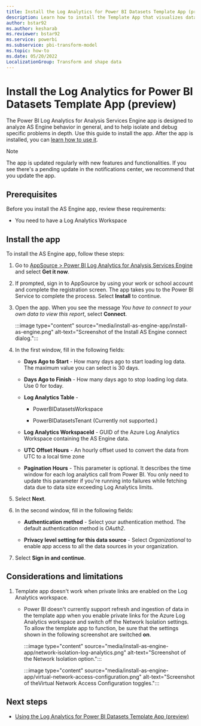 ```yaml
---
title: Install the Log Analytics for Power BI Datasets Template App (preview)
description: Learn how to install the Template App that visualizes dataset activity from the Analysis Services.
author: bstar92
ms.author: kesharab
ms.reviewer: bstar92
ms.service: powerbi
ms.subservice: pbi-transform-model
ms.topic: how-to
ms.date: 05/20/2022
LocalizationGroup: Transform and shape data
---
```

# Install the Log Analytics for Power BI Datasets Template App (preview)

The Power BI Log Analytics for Analysis Services Engine app is designed to analyze AS Engine behavior in general, and to help isolate and debug specific problems in depth. Use this guide to install the app. After the app is installed, you can [learn how to use it](desktop-loganalytics-reportguide-datasets.md).

>[!NOTE]
>The app is updated regularly with new features and functionalities. If you see there's a pending update in the notifications center, we recommend that you update the app.
>
## Prerequisites

Before you install the AS Engine app, review these requirements:

* You need to have a Log Analytics Workspace

## Install the app

To install the AS Engine app, follow these steps:

1. Go to [AppSource > Power BI Log Analytics for Analysis Services Engine](https://appsource.microsoft.com/product/power-bi/pbi_pcmm.powerbiloganalyticsforasengine) and select **Get it now**.

1. If prompted, sign in to AppSource by using your work or school account and complete the registration screen. The app takes you to the Power BI Service to complete the process. Select **Install** to continue.

1. Open the app. When you see the message *You have to connect to your own data to view this report*, select **Connect**.

    :::image type="content" source="media/install-as-engine-app/install-as-engine.png" alt-text="Screenshot of the Install AS Engine connect dialog.":::

1. In the first window, fill in the following fields:

    * **Days Ago to Start** - How many days ago to start loading log data. The maximum value you can select is 30 days.

    * **Days Ago to Finish** - How many days ago to stop loading log data. Use 0 for today.
    * **Log Analytics Table** -
 
       * PowerBIDatasetsWorkspace

       * PowerBIDatasetsTenant (Currently not supported.)

    * **Log Analytics WorkspaceId** - GUID of the Azure Log Analytics Workspace containing the AS Engine data.

    * **UTC Offset Hours** - An hourly offset used to convert the data from UTC to a local time zone

    * **Pagination Hours** - This parameter is optional. It describes the time window for each log analytics call from Power BI. You only need to update this parameter if you're running into failures while fetching data due to data size exceeding Log Analytics limits.

1. Select **Next**.

1. In the second window, fill in the following fields:

   * **Authentication method** - Select your authentication method. The default authentication method is *OAuth2*.

   * **Privacy level setting for this data source** - Select *Organizational* to enable app access to all the data sources in your organization.

1. Select **Sign in and continue**.

## Considerations and limitations

1. Template app doesn't work when private links are enabled on the Log Analytics workspace.
    * Power BI doesn't currently support refresh and ingestion of data in the template app when you enable private links for the Azure Log Analytics workspace and switch off the Network Isolation settings. To allow the template app to function, be sure that the settings shown in the following screenshot are switched **on**.

        :::image type="content" source="media/install-as-engine-app/network-isolation-log-analytics.png" alt-text="Screenshot of the Network Isolation option.":::

        :::image type="content" source="media/install-as-engine-app/virtual-network-access-configuration.png" alt-text="Screenshot of theVirtual Network Access Configuration toggles.":::

## Next steps

* [Using the Log Analytics for Power BI Datasets Template App (preview)](desktop-loganalytics-reportguide-datasets.md)
